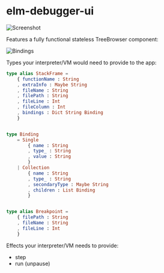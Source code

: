 # elm-debugger-ui

<img src="https://raw.github.com/Janiczek/elm-debugger-ui/master/screenshot.png" alt="Screenshot">

Features a fully functional stateless TreeBrowser component:

<img src="https://raw.github.com/Janiczek/elm-debugger-ui/master/bindings.png" alt="Bindings">

Types your interpreter/VM would need to provide to the app:

```elm
type alias StackFrame =
    { functionName : String
    , extraInfo : Maybe String
    , fileName : String
    , filePath : String
    , fileLine : Int
    , fileColumn : Int
    , bindings : Dict String Binding
    }


type Binding
    = Single
        { name : String
        , type_ : String
        , value : String
        }
    | Collection
        { name : String
        , type_ : String
        , secondaryType : Maybe String
        , children : List Binding
        }


type alias Breakpoint =
    { filePath : String
    , fileName : String
    , fileLine : Int
    }
```

Effects your interpreter/VM needs to provide:

* step
* run (unpause)
